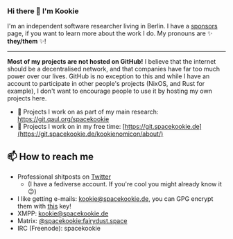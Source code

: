 ### Hi there 👋 I'm Kookie

I'm an independent software researcher living in Berlin. 
I have a [sponsors] page, if you want to learn more about the work I do.
My pronouns are ✨ **they/them** ✨!

---

**Most of my projects are not hosted on GitHub!** I believe that the internet should be a decentralised network, 
and that companies have far too much power over our lives.
GitHub is no exception to this and while I have an account to participate in other people's projects (NixOS, and Rust for example),
I don't want to encourage people to use it by hosting my own projects here. 

* 🔧 Projects I work on as part of my main research: https://git.qaul.org/spacekookie
* 🍵 Projects I work on in my free time: [https://git.spacekookie.de](https://git.spacekookie.de/kookienomicon/about/)

[sponsors]: https://github.com/sponsors/spacekookie

## 📫 How to reach me

* Professional shitposts on [Twitter](https://twitter.com/spacekookie)
  * (I have a fediverse account. If you're cool you might already know it 😉)
* I like getting e-mails: kookie@spacekookie.de, you can GPG encrypt them with [this][key] key!
* XMPP: kookie@spacekookie.de
* Matrix: [@spacekookie:fairydust.space](https://matrix.to/#/@spacekookie:fairydust.space)
* IRC (Freenode): spacekookie

[key]: https://spacekookie.de/555F2E4B6F87F91A4110.txt

